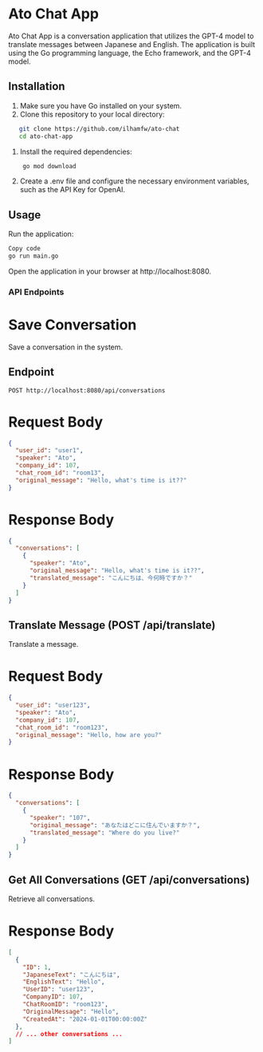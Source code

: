 # Ato Chat App

Ato Chat App is a conversation application that utilizes the GPT-4 model to translate messages between Japanese and English. The application is built using the Go programming language, the Echo framework, and the GPT-4 model.

## Installation

1. Make sure you have Go installed on your system.
2. Clone this repository to your local directory:

   
```bash
   git clone https://github.com/ilhamfw/ato-chat
   cd ato-chat-app
   ```
   
1. Install the required dependencies:

```bash
    go mod download
```


2. Create a .env file and configure the necessary environment variables, such as the API Key for OpenAI.

## Usage
Run the application:

```bash
Copy code
go run main.go
```
Open the application in your browser at http://localhost:8080.

### API Endpoints

# Save Conversation

Save a conversation in the system.

## Endpoint

`POST http://localhost:8080/api/conversations`

# Request Body

```json
{
  "user_id": "user1",
  "speaker": "Ato",
  "company_id": 107,
  "chat_room_id": "room13",
  "original_message": "Hello, what's time is it??"
}
```

# Response Body
```json
{
  "conversations": [
    {
      "speaker": "Ato",
      "original_message": "Hello, what's time is it??",
      "translated_message": "こんにちは、今何時ですか？"
    }
  ]
}
```


## Translate Message (POST /api/translate)
Translate a message.

# Request Body
```json 
{
  "user_id": "user123",
  "speaker": "Ato",
  "company_id": 107,
  "chat_room_id": "room123",
  "original_message": "Hello, how are you?"
}
```

# Response Body
```json
{
  "conversations": [
    {
      "speaker": "107",
      "original_message": "あなたはどこに住んでいますか？",
      "translated_message": "Where do you live?"
    }
  ]
}
```

## Get All Conversations (GET /api/conversations)
Retrieve all conversations.

# Response Body
```json
[
  {
    "ID": 1,
    "JapaneseText": "こんにちは",
    "EnglishText": "Hello",
    "UserID": "user123",
    "CompanyID": 107,
    "ChatRoomID": "room123",
    "OriginalMessage": "Hello",
    "CreatedAt": "2024-01-01T00:00:00Z"
  },
  // ... other conversations ...
]
```



